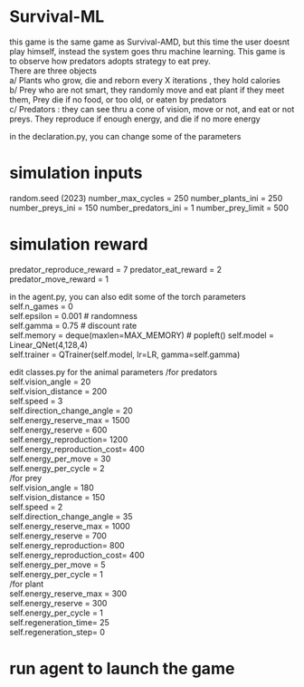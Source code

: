 # Survival-ML
this game is the same game as Survival-AMD, but this time the user doesnt play himself, instead the system goes thru machine learning. 
This game is to observe how predators adopts strategy to eat prey.   
There are three objects   
  a/ Plants who grow, die and reborn every X iterations , they hold calories   
  b/ Prey who are not smart, they randomly move and eat plant if they meet them, Prey die if no food, or too old, or eaten by predators  
  c/ Predators : they can see thru a cone of vision, move or not, and eat or not preys. They reproduce if enough energy, and die if no more energy  

in the declaration.py, you can change some of the parameters
# simulation inputs
random.seed (2023)
number_max_cycles = 250
number_plants_ini = 250
number_preys_ini  = 150
number_predators_ini = 1
number_prey_limit = 500

# simulation reward
predator_reproduce_reward = 7
predator_eat_reward       = 2
predator_move_reward      = 1

in the agent.py, you can also edit some of the torch parameters
self.n_games = 0  
self.epsilon = 0.001  # randomness  
self.gamma = 0.75  # discount rate  
self.memory = deque(maxlen=MAX_MEMORY)  # popleft() 
self.model = Linear_QNet(4,128,4)  
self.trainer = QTrainer(self.model, lr=LR, gamma=self.gamma)  

edit classes.py for the animal parameters
/for predators    
		self.vision_angle = 20  
		self.vision_distance = 200  
		self.speed = 3  
		self.direction_change_angle = 20  
		self.energy_reserve_max = 1500  
		self.energy_reserve = 600  
		self.energy_reproduction= 1200  
		self.energy_reproduction_cost= 400  
		self.energy_per_move  = 30  
		self.energy_per_cycle = 2  
/for prey  
		self.vision_angle = 180  
		self.vision_distance = 150  
		self.speed = 2  
		self.direction_change_angle = 35  
		self.energy_reserve_max = 1000  
		self.energy_reserve = 700  
		self.energy_reproduction= 800  
		self.energy_reproduction_cost= 400  
		self.energy_per_move  = 5  
		self.energy_per_cycle = 1  
/for plant  
		self.energy_reserve_max = 300  
		self.energy_reserve = 300  
		self.energy_per_cycle = 1  
		self.regeneration_time= 25  
		self.regeneration_step= 0  

  # run agent to launch the game   
 
